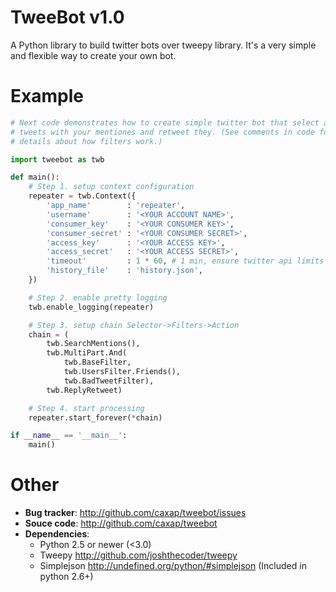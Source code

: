 TweeBot v1.0
============
A Python library to build twitter bots over tweepy library. It's a very simple 
and flexible way to create your own bot.


Example
=======

```python
# Next code demonstrates how to create simple twitter bot that select all friends'
# tweets with your mentiones and retweet they. (See comments in code for more 
# details about how filters work.)

import tweebot as twb

def main():
    # Step 1. setup context configuration
    repeater = twb.Context({
		'app_name'        : 'repeater',
		'username'        : '<YOUR ACCOUNT NAME>',
		'consumer_key'    : '<YOUR CONSUMER KEY>',
		'consumer_secret' : '<YOUR CONSUMER SECRET>',
		'access_key'      : '<YOUR ACCESS KEY>',
		'access_secret'   : '<YOUR ACCESS SECRET>',
		'timeout'         : 1 * 60, # 1 min, ensure twitter api limits
		'history_file'    : 'history.json',
	})

	# Step 2. enable pretty logging
	twb.enable_logging(repeater)

	# Step 3. setup chain Selector->Filters->Action
	chain = (
		twb.SearchMentions(),
		twb.MultiPart.And(
			twb.BaseFilter,
			twb.UsersFilter.Friends(),
			twb.BadTweetFilter),
		twb.ReplyRetweet)

	# Step 4. start processing 
	repeater.start_forever(*chain)

if __name__ == '__main__':
	main()
```

Other
=====

* **Bug tracker**: <http://github.com/caxap/tweebot/issues>
* **Souce code**: <http://github.com/caxap/tweebot>
* **Dependencies**:
    - Python 2.5 or newer (<3.0)
    - Tweepy <http://github.com/joshthecoder/tweepy>
    - Simplejson <http://undefined.org/python/#simplejson> (Included in python 2.6+)

